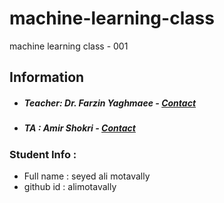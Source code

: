 # machine-learning-class

machine learning class - 001

## Information

- ##### Teacher: Dr. Farzin Yaghmaee - [Contact](mailto:f_yaghmaee@semnan.ac.ir)
- ##### TA : Amir Shokri - [Contact](mailto:amirshokri@semnan.ac.ir)

### Student Info :

- Full name : seyed ali motavally
- github id : alimotavally
